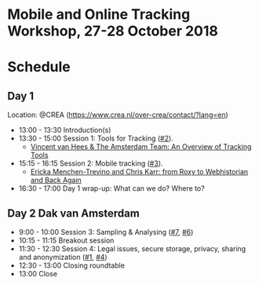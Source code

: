 # Mobile and Online Tracking Workshop, 27-28 October 2018
# Schedule

## Day 1
Location: @CREA (https://www.crea.nl/over-crea/contact/?lang=en)

-  13:00 - 13:30 Introduction(s)
-  13:30 - 15:00 Session 1: Tools for Tracking ([#2](https://github.com/ccs-amsterdam/digitaltrackingworkshop18/issues/2)). 
   - [Vincent van Hees & The Amsterdam Team: An Overview of Tracking Tools](https://github.com/ccs-amsterdam/digitaltrackingworkshop18/issues/8) 
-  15:15 - 16:15 Session 2: Mobile tracking ([#3](https://github.com/ccs-amsterdam/digitaltrackingworkshop18/issues/3)). 
   - [Ericka Menchen-Trevino and Chris Karr: from Roxy to Webhistorian and Back Again](https://github.com/ccs-amsterdam/digitaltrackingworkshop18/issues/9)
-  16:30 - 17:00 Day 1 wrap-up: What can we do? Where to? 

## Day 2 Dak van Amsterdam

-   9:00 - 10:00 Session 3: Sampling & Analysing 
                 ([#7](https://github.com/ccs-amsterdam/digitaltrackingworkshop18/issues/7), 
                  [#6](https://github.com/ccs-amsterdam/digitaltrackingworkshop18/issues/6)) 
-  10:15 - 11:15 Breakout session
-  11:30 - 12:30 Session 4: Legal issues, secure storage, privacy, sharing and anonymization 
                 ([#1](https://github.com/ccs-amsterdam/digitaltrackingworkshop18/issues/1), 
                  [#4](https://github.com/ccs-amsterdam/digitaltrackingworkshop18/issues/4))
-  12:30 - 13:00 Closing roundtable
-  13:00  Close

